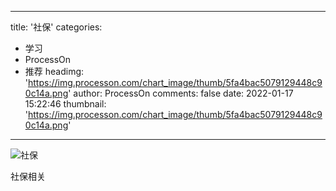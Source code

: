 
---
title: '社保'
categories: 
 - 学习
 - ProcessOn
 - 推荐
headimg: 'https://img.processon.com/chart_image/thumb/5fa4bac5079129448c90c14a.png'
author: ProcessOn
comments: false
date: 2022-01-17 15:22:46
thumbnail: 'https://img.processon.com/chart_image/thumb/5fa4bac5079129448c90c14a.png'
---

<div>   
<img class="thumb" alt="社保" src="https://img.processon.com/chart_image/thumb/5fa4bac5079129448c90c14a.png" referrerpolicy="no-referrer">
<p>社保相关</p>  
</div>
            